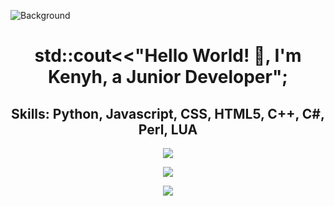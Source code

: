 ![Background](https://images4.alphacoders.com/976/976294.png)

<h1 align="center">
	std::cout<<"Hello World! 👋, I'm Kenyh, a Junior Developer";
</h1>

<h2 align="center">
	Skills: Python, Javascript, CSS, HTML5, C++, C#, Perl, LUA
</h2>

<p align="center">
	<img src="https://github-readme-stats.vercel.app/api?username=xKenyh&show_icons=true&theme=radical">
</p>

<p align="center">
	<img src="https://github-readme-stats.vercel.app/api/top-langs/?username=xKenyh&show_icons=true&theme=radical">
</p>


<p align="center">
	<a href="https://hits.seeyoufarm.com"><img src="https://hits.seeyoufarm.com/api/count/incr/badge.svg?url=https%3A%2F%2Fgithub.com%2FxKenyh&count_bg=%2379C83D&title_bg=%23555555&icon=&icon_color=%23E7E7E7&title=hits&edge_flat=false"/></a>
</p>

